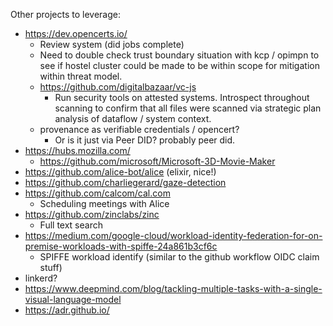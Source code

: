 Other projects to leverage:

- https://dev.opencerts.io/
  - Review system (did jobs complete)
  - Need to double check trust boundary situation with kcp / opimpn to see if hostel cluster could be made to be within scope for mitigation within threat model.
  - https://github.com/digitalbazaar/vc-js
    - Run security tools on attested systems. Introspect throughout scanning to confirm that all files were scanned via strategic plan analysis of dataflow / system context.
  - provenance as verifiable credentials / opencert?
    - Or is it just via Peer DID? probably peer did.
- https://hubs.mozilla.com/
  - https://github.com/microsoft/Microsoft-3D-Movie-Maker
- https://github.com/alice-bot/alice (elixir, nice!)
- https://github.com/charliegerard/gaze-detection
- https://github.com/calcom/cal.com
  - Scheduling meetings with Alice
- https://github.com/zinclabs/zinc
  - Full text search
- https://medium.com/google-cloud/workload-identity-federation-for-on-premise-workloads-with-spiffe-24a861b3cf6c
  - SPIFFE workload identify (similar to the github workflow OIDC claim stuff)
- linkerd?
- https://www.deepmind.com/blog/tackling-multiple-tasks-with-a-single-visual-language-model
- https://adr.github.io/